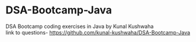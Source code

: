 # DSA-Bootcamp-Java
DSA Bootcamp coding exercises in Java by Kunal Kushwaha <br />
link to questions- https://github.com/kunal-kushwaha/DSA-Bootcamp-Java
